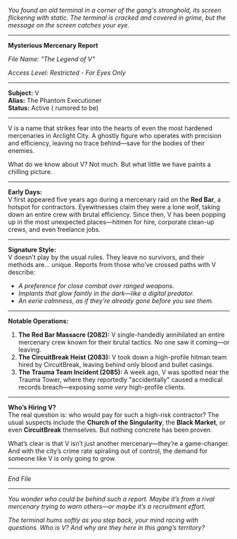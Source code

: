 *You found an old terminal in a corner of the gang's stronghold, its screen flickering with static. The terminal is cracked and covered in grime, but the message on the screen catches your eye.*

---

**Mysterious Mercenary Report**

*File Name: "The Legend of V"*

*Access Level: Restricted - For Eyes Only*

---

**Subject:** V  
**Alias:** The Phantom Executioner  
**Status:** Active ( rumored to be)  

---

V is a name that strikes fear into the hearts of even the most hardened mercenaries in Arclight City. A ghostly figure who operates with precision and efficiency, leaving no trace behind—save for the bodies of their enemies.

What do we know about V? Not much. But what little we have paints a chilling picture.

---

**Early Days:**  
V first appeared five years ago during a mercenary raid on the **Red Bar**, a hotspot for contractors. Eyewitnesses claim they were a lone wolf, taking down an entire crew with brutal efficiency. Since then, V has been popping up in the most unexpected places—hitmen for hire, corporate clean-up crews, and even freelance jobs.

---

**Signature Style:**  
V doesn’t play by the usual rules. They leave no survivors, and their methods are... unique. Reports from those who’ve crossed paths with V describe:

- *A preference for close combat over ranged weapons.*  
- *Implants that glow faintly in the dark—like a digital predator.*  
- *An eerie calmness, as if they’re already gone before you see them.*

---

**Notable Operations:**  

1. **The Red Bar Massacre (2082):** V single-handedly annihilated an entire mercenary crew known for their brutal tactics. No one saw it coming—or leaving.  
2. **The CircuitBreak Heist (2083):** V took down a high-profile hitman team hired by CircuitBreak, leaving behind only blood and bullet casings.  
3. **The Trauma Team Incident (2085):** A week ago, V was spotted near the Trauma Tower, where they reportedly "accidentally" caused a medical records breach—exposing some *very* high-profile clients.  

---

**Who’s Hiring V?**  
The real question is: who would pay for such a high-risk contractor? The usual suspects include the **Church of the Singularity**, the **Black Market**, or even **CircuitBreak** themselves. But nothing concrete has been proven.

What’s clear is that V isn’t just another mercenary—they’re a game-changer. And with the city’s crime rate spiraling out of control, the demand for someone like V is only going to grow.

---

*End File*

---

*You wonder who could be behind such a report. Maybe it’s from a rival mercenary trying to warn others—or maybe it’s a recruitment effort.*  

*The terminal hums softly as you step back, your mind racing with questions. Who is V? And why are they here in this gang’s territory?*